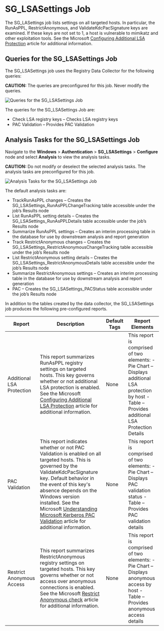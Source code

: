 # SG_LSASettings Job

The SG_LASettings job lists settings on all targeted hosts. In particular, the RunAsPPL,
RestrictAnonymous, and ValidateKdcPacSignature keys are examined. If these keys are not set to 1, a
host is vulnerable to mimikatz and other exploitation tools. See the Microsoft
[Configuring Additional LSA Protection](https://learn.microsoft.com/en-us/previous-versions/windows/it-pro/windows-server-2012-R2-and-2012/dn408187(v=ws.11))
article for additional information.

## Queries for the SG_LSASettings Job

The SG_LSASettings job uses the Registry Data Collector for the following queries:

**CAUTION:** The queries are preconfigured for this job. Never modify the queries.

![Queries for the SG_LSASettings Job](/img/product_docs/accessanalyzer/solutions/windows/authentication/lsasettingsqueries.webp)

The queries for the SG_LSASettings Job are:

- Check LSA registry keys – Checks LSA registry keys
- PAC Validation – Provides PAC Validation

## Analysis Tasks for the SG_LSASettings Job

Navigate to the **Windows** > **Authentication** > **SG_LSASettings** > **Configure** node and
select **Analysis** to view the analysis tasks.

**CAUTION:** Do not modify or deselect the selected analysis tasks. The analysis tasks are
preconfigured for this job.

![Analysis Tasks for the SG_LSASettings Job](/img/product_docs/accessanalyzer/solutions/windows/authentication/lsasettingsanalysis.webp)

The default analysis tasks are:

- TrackRunAsPPL changes – Creates the SG_LSASettings_RunAsPPLChangeTracking table accessible under
  the job’s Results node
- List RunAsPPL setting details – Creates the SG_LSASettings_RunAsPPLDetails table accessible under
  the job’s Results node
- Summarize RunAsPPL settings – Creates an interim processing table in the database for use by
  downstream analysis and report generation
- Track RestrictAnonymous changes – Creates the SG_LSASettings_RestrictAnonymousChangeTracking table
  accessible under the job’s Results node
- List RestrictAnonymous setting details – Creates the SG_LSASettings_RestrictAnonymousDetails table
  accessible under the job’s Results node
- Summarize RestrictAnonymous settings – Creates an interim processing table in the database for use
  by downstream analysis and report generation
- PAC – Creates the SG_LSASettings_PACStatus table accessible under the job’s Results node

In addition to the tables created by the data collector, the SG_LSASettings job produces the
following pre-configured reports.

| Report                    | Description                                                                                                                                                                                                                                                                                                                                                                                                                                                         | Default Tags | Report Elements                                                                                                                                         |
| ------------------------- | ------------------------------------------------------------------------------------------------------------------------------------------------------------------------------------------------------------------------------------------------------------------------------------------------------------------------------------------------------------------------------------------------------------------------------------------------------------------- | ------------ | ------------------------------------------------------------------------------------------------------------------------------------------------------- |
| Additional LSA Protection | This report summarizes RunAsPPL registry settings on targeted hosts. This key governs whether or not additional LSA protection is enabled. See the Microsoft [Configuring Additional LSA Protection](https://learn.microsoft.com/en-us/previous-versions/windows/it-pro/windows-server-2012-R2-and-2012/dn408187(v=ws.11)) article for additional information.                                                                                                    | None         | This report is comprised of two elements: - Pie Chart – Displays additional LSA protection by host - Table – Provides additional LSA Protection Details |
| PAC Validation            | This report indicates whether or not PAC Validation is enabled on all targeted hosts. This is governed by the ValidateKdcPacSignature key. Default behavior in the event of this key's absence depends on the Windows version installed. See the Microsoft [Understanding Microsoft Kerberos PAC Validation](https://learn.microsoft.com/en-gb/archive/blogs/openspecification/understanding-microsoft-kerberos-pac-validation) article for additional information. | None         | This report is comprised of two elements: - Pie Chart – Displays PAC validation status - Table – Provides PAC validation details                        |
| Restrict Anonymous Access | This report summarizes RestrictAnonymous registry settings on targeted hosts. This key governs whether or not access over anonymous connections is enabled. See the Microsoft [Restrict Anonymous check](https://learn.microsoft.com/en-us/previous-versions/tn-archive/bb418944(v=technet.10)) article for additional information.                                                                                                                               | None         | This report is comprised of two elements: - Pie Chart – Displays anonymous access by host - Table – Provides anonymous access details                   |
